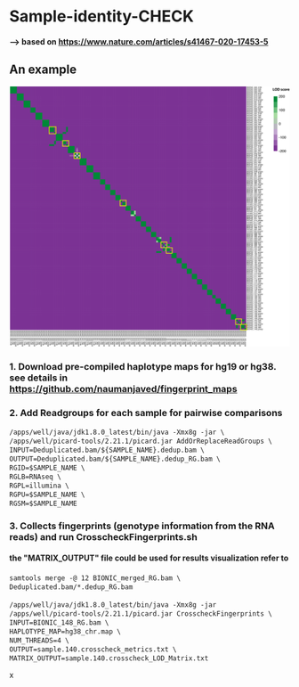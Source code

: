 # Sample-identity-CHECK
#### --> based on https://www.nature.com/articles/s41467-020-17453-5

## An example 
![Screenshot](LOD_matrxi.png)

### 1. Download pre-compiled haplotype maps for hg19 or hg38. see details in https://github.com/naumanjaved/fingerprint_maps

### 2. Add Readgroups for each sample for pairwise comparisons
```
/apps/well/java/jdk1.8.0_latest/bin/java -Xmx8g -jar \
/apps/well/picard-tools/2.21.1/picard.jar AddOrReplaceReadGroups \
INPUT=Deduplicated.bam/${SAMPLE_NAME}.dedup.bam \
OUTPUT=Deduplicated.bam/${SAMPLE_NAME}.dedup_RG.bam \
RGID=$SAMPLE_NAME \
RGLB=RNAseq \
RGPL=illumina \
RGPU=$SAMPLE_NAME \
RGSM=$SAMPLE_NAME
```
### 3. Collects fingerprints (genotype information from the RNA reads) and run CrosscheckFingerprints.sh
#### the "MATRIX_OUTPUT" file could be used for results visualization refer to 
```
samtools merge -@ 12 BIONIC_merged_RG.bam \
Deduplicated.bam/*.dedup_RG.bam 

/apps/well/java/jdk1.8.0_latest/bin/java -Xmx8g -jar /apps/well/picard-tools/2.21.1/picard.jar CrosscheckFingerprints \
INPUT=BIONIC_148_RG.bam \
HAPLOTYPE_MAP=hg38_chr.map \
NUM_THREADS=4 \
OUTPUT=sample.140.crosscheck_metrics.txt \
MATRIX_OUTPUT=sample.140.crosscheck_LOD_Matrix.txt
```
x
